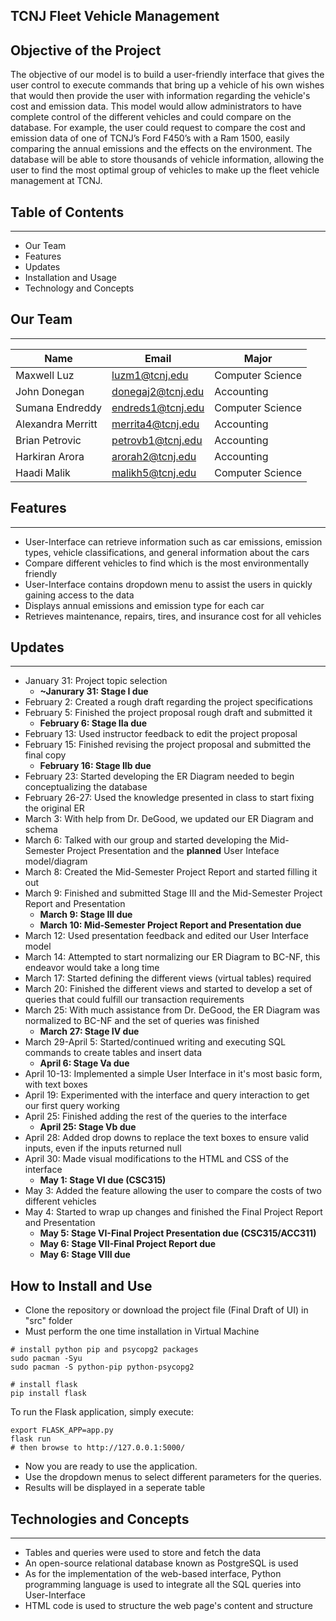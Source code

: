## TCNJ Fleet Vehicle Management

## Objective of the Project
The objective of our model is to build a user-friendly interface that gives the user control to execute commands that bring up a vehicle of his own wishes that would then provide the user with information regarding the vehicle's cost and emission data. This model would allow administrators to have complete control of the different vehicles and could compare on the database. For example, the user could request to compare the cost and emission data of one of TCNJ’s Ford F450’s with a Ram 1500, easily comparing the annual emissions and the effects on the environment. The database will be able to store thousands of vehicle information, allowing the user to find the most optimal group of vehicles to make up the fleet vehicle management at TCNJ. 

## Table of Contents
** **
- Our Team
- Features
- Updates
- Installation and Usage
- Technology and Concepts

## Our Team
-- --
|Name|Email|Major|
|------|-----|-------|      
|Maxwell Luz | luzm1@tcnj.edu|Computer Science
|John Donegan |  donegaj2@tcnj.edu|Accounting
|Sumana Endreddy | endreds1@tcnj.edu|Computer Science
|Alexandra Merritt | merrita4@tcnj.edu| Accounting
|Brian Petrovic | petrovb1@tcnj.edu| Accounting
|Harkiran Arora | arorah2@tcnj.edu| Accounting
|Haadi Malik | malikh5@tcnj.edu| Computer Science

## Features
-- --
- User-Interface can retrieve information such as car emissions, emission types, vehicle classifications, and general information about the cars
- Compare different vehicles to find which is the most environmentally friendly
- User-Interface contains dropdown menu to assist the users in quickly gaining access to the data
- Displays annual emissions and emission type for each car
- Retrieves maintenance, repairs, tires, and insurance cost for all vehicles
 
## Updates
-- --
- January 31: Project topic selection
    - **~Janurary 31: Stage I due**
- February 2: Created a rough draft regarding the project specifications
- February 5: Finished the project proposal rough draft and submitted it
    - **February 6: Stage IIa due**
- February 13: Used instructor feedback to edit the project proposal
- February 15: Finished revising the project proposal and submitted the final copy
    - **February 16: Stage IIb due**
- February 23: Started developing the ER Diagram needed to begin conceptualizing the database
- February 26-27: Used the knowledge presented in class to start fixing the original ER
- March 3: With help from Dr. DeGood, we updated our ER Diagram and schema
- March 6: Talked with our group and started developing the Mid-Semester Project Presentation and the **planned** User Inteface model/diagram
- March 8: Created the Mid-Semester Project Report and started filling it out
- March 9: Finished and submitted Stage III and the Mid-Semester Project Report and Presentation
    - **March 9: Stage III due**
    - **March 10: Mid-Semester Project Report and Presentation due**
- March 12: Used presentation feedback and edited our User Interface model
- March 14: Attempted to start normalizing our ER Diagram to BC-NF, this endeavor would take a long time
- March 17: Started defining the different views (virtual tables) required
- March 20: Finished the different views and started to develop a set of queries that could fulfill our transaction requirements 
- March 25: With much assistance from Dr. DeGood, the ER Diagram was normalized to BC-NF and the set of queries was finished
    - **March 27: Stage IV due**
- March 29-April 5: Started/continued writing and executing SQL commands to create tables and insert data
    - **April 6: Stage Va due**
- April 10-13: Implemented a simple User Interface in it's most basic form, with text boxes
- April 19: Experimented with the interface and query interaction to get our first query working
- April 25: Finished adding the rest of the queries to the interface
    - **April 25: Stage Vb due**
- April 28: Added drop downs to replace the text boxes to ensure valid inputs, even if the inputs returned null
- April 30: Made visual modifications to the HTML and CSS of the interface
    - **May 1: Stage VI due (CSC315)**
- May 3: Added the feature allowing the user to compare the costs of two different vehicles
- May 4: Started to wrap up changes and finished the Final Project Report and Presentation
    - **May 5: Stage VI-Final Project Presentation due (CSC315/ACC311)**
    - **May 6: Stage VII-Final Project Report due**
    - **May 6: Stage VIII due**

## How to Install and Use
- Clone the repository or download the project file (Final Draft of UI) in "src" folder
- Must perform the one time installation in Virtual Machine
```
# install python pip and psycopg2 packages
sudo pacman -Syu
sudo pacman -S python-pip python-psycopg2

# install flask
pip install flask
```
To run the Flask application, simply execute:

```
export FLASK_APP=app.py
flask run
# then browse to http://127.0.0.1:5000/
```

- Now you are ready to use the application. 
- Use the dropdown menus to select different parameters for the queries.
- Results will be displayed in a seperate table

## Technologies and Concepts
** **
- Tables and queries were used to store and fetch the data
- An open-source relational database known as PostgreSQL is used
- As for the implementation of the web-based interface, Python programming language is used to integrate all the SQL queries into User-Interface
- HTML code is used to structure the web page's content and structure
